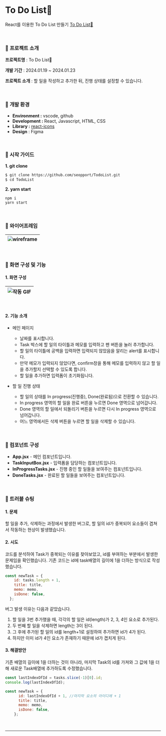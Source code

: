 # To Do List🌿

React를 이용한 To Do List 만들기 
[To Do List🌿](https://todo-list-seopport.vercel.app/) 

<br>


### 🔽 **프로젝트 소개**

**프로젝트명** : To Do List🌿

**개발 기간** : 2024.01.19 ~ 2024.01.23 

**프로젝트 소개** : 할 일을 작성하고 추가한 뒤, 진행 상태를 설정할 수 있습니다.



<br>

### 🔽  **개발 환경**

- **Environment :** vscode, github
- **Development :** React, Javascript, HTML, CSS
- **Library :** [react-icons](https://react-icons.github.io/react-icons/)
- **Design** : Figma



<br>


### **🔽 시작 가이드**

**1. git clone**

```bash
$ git clone https://github.com/seopport/TodoList.git
$ cd TodoList
```

**2. yarn start**

```bash
npm i
yarn start
```



<br>

### **🔽 와이어프레임**

|![wireframe](https://github.com/seopport/TodoList/assets/103973797/9e9da085-3048-4eec-8ccc-724f714bc0bb) |
| ------------------------------------------------------------ |






<br>

### 🔽 화면 구성 및 기능

#### 1. 화면 구성
|![작동 GIF](https://github.com/seopport/TodoList/assets/103973797/d541d30f-90d1-40e0-9edf-60150f91571f) |
| ------------------------------------------------------------ |
<br>

#### 2. 기능 소개

+ 메인 페이지
  + 날짜를 표시합니다.
  + Task 박스에 할 일의 타이틀과 메모를 입력하고 펜 버튼을 눌러 추가합니다.
  + 할 일의 타이틀에 공백을 입력하면 입력되지 않았음을 알리는 alert를 표시합니다.
  + 만약 메모가 입력되지 않았다면, confirm창을 통해 메모를 입력하지 않고 할 일을 추가할지 선택할 수 있도록 합니다.
  + 할 일을 추가하면 입력폼이 초기화됩니다.

  

+ 할 일 진행 상태

  + 할 일의 상태를 In progress(진행중), Done(완료됨)으로 전환할 수 있습니다.
  + In progress 영역의 할 일을 완료 버튼을 누르면 Done 영역으로 넘어갑니다.
  + Done 영역의 할 일에서 되돌리기 버튼을 누르면 다시 In progress 영역으로 넘어갑니다.
  + 어느 영역에서든 삭제 버튼을 누르면 할 일을 삭제할 수 있습니다.

  

<br>



### 🔽 컴포넌트 구성

+ **App.jsx** - 메인 컴포넌트입니다.
+ **TaskInputBox.jsx** - 입력폼을 담당하는 컴포넌트입니다.
+ **InProgressTasks.jsx** - 진행 중인 할 일들을 보여주는 컴포넌트입니다.
+ **DoneTasks.jsx** - 완료된 할 일들을 보여주는 컴포넌트입니다.


<br>

### 🚦 트러블 슈팅

  #### **1. 문제**
  할 일을 추가, 삭제하는 과정에서 발생한 버그로, 할 일의 id가 중복되어 요소들이 겹쳐서 작동하는 현상이 발생했습니다.


  #### **2. 시도**
  코드를 분석하여 Task가 중복되는 이유를 찾아보았고, id를 부여하는 부분에서 발생한 문제임을 확인했습니다.
  기존 코드는 id에 task배열의 길이에 1을 더하는 방식으로 작성했습니다.
  ```jsx
const newTask = {
      id: tasks.length + 1,
      title: title,
      memo: memo,
      isDone: false,
    };
```
버그 발생 이유는 다음과 같았습니다.
1. 할 일을 3번 추가했을 때, 각각의 할 일은 id(length)가 2, 3, 4인 요소로 추가된다.
2. 두 번째 할 일을 삭제하면 length는 3이 된다.
3. 그 후에 추가된 할 일의 id를 length+1로 설정하여 추가하면 id가 4가 된다.
4. 하지만 이미 id가 4인 요소가 존재하기 때문에 id가 겹치게 된다.

  #### **3. 해결방안**
  기존 배열의 길이에 1을 더하는 것이 아니라, 마지막 Task의 id를 가져와 그 값에 1을 더해 새로운 Task배열에 추가하도록 수정했습니다.
```js
const lastIndexOfId = tasks.slice(-1)[0].id;
console.log(lastIndexOfId);

const newTask = {
      id: lastIndexOfId + 1, //마지막 요소의 아이디에 + 1
      title: title,
      memo: memo,
      isDone: false,
    };
```



<br>

***
